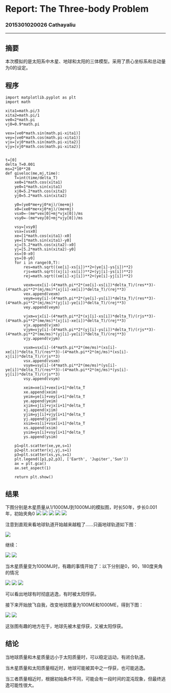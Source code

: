 # Report: The Three-body Problem
### 2015301020026 Cathayaliu
***
## 摘要
本次模拟的是太阳系中木星、地球和太阳的三体模型。采用了质心坐标系和总动量为0的设定。

## 程序
```
import matplotlib.pyplot as plt
import math

xita1=math.pi/3
xita2=math.pi/1
ve0=2*math.pi
vj0=0.9*math.pi

vex=[ve0*math.sin(math.pi-xita1)]
vey=[ve0*math.cos(math.pi-xita1)]
vjx=[vj0*math.sin(math.pi-xita2)]
vjy=[vj0*math.cos(math.pi-xita2)]


t=[0]
delta_T=0.001
ms=2*10**28
def giveloc(me,mj,time):
    T=int(time/delta_T)
    xe0=1*math.cos(xita1)
    ye0=1*math.sin(xita1)
    xj0=5.2*math.cos(xita2)
    yj0=5.2*math.sin(xita2)
    
    y0=(ye0*me+yj0*mj)/(me+mj)
    x0=(xe0*me+xj0*mj)/(me+mj)
    vsx0=-(me*vex[0]+mj*vjx[0])/ms
    vsy0=-(me*vey[0]+mj*vjy[0])/ms
    
    vsy=[vsy0]
    vsx=[vsx0]
    xe=[1*math.cos(xita1)-x0]
    ye=[1*math.sin(xita1)-y0]
    xj=[5.2*math.cos(xita2)-x0]
    yj=[5.2*math.sin(xita2)-y0]
    xs=[0-x0]
    ys=[0-y0]
    for i in range(0,T):
        res=math.sqrt((xe[i]-xs[i])**2+(ye[i]-ys[i])**2)
        rjs=math.sqrt((xj[i]-xs[i])**2+(yj[i]-ys[i])**2)
        rej=math.sqrt((xe[i]-xj[i])**2+(ye[i]-yj[i])**2)
            
        vexm=vex[i]-(4*math.pi**2*(xe[i]-xs[i])*delta_T)/(res**3)-(4*math.pi**2*(mj/ms)*(xj[i]-xe[i])*delta_T)/(rej**3)
        vex.append(vexm)
        veym=vey[i]-(4*math.pi**2*(ye[i]-ys[i])*delta_T)/(res**3)-(4*math.pi**2*(mj/ms)*(yj[i]-ye[i])*delta_T)/(rej**3)
        vey.append(veym)
            
        vjxm=vjx[i]-(4*math.pi**2*(xj[i]-xs[i])*delta_T)/(rjs**3)-(4*math.pi**2*(me/ms)*(xj[i]-xe[i])*delta_T)/(rej**3)
        vjx.append(vjxm)
        vjym=vjy[i]-(4*math.pi**2*(yj[i]-ys[i])*delta_T)/(rjs**3)-(4*math.pi**2*(me/ms)*(yj[i]-ye[i])*delta_T)/(rej**3)
        vjy.append(vjym)
        
        vsxm=vsx[i]-(4*math.pi**2*(me/ms)*(xs[i]-xe[i])*delta_T)/(res**3)-(4*math.pi**2*(mj/ms)*(xs[i]-xj[i])*delta_T)/(rjs**3)
        vsx.append(vsxm)
        vsym=vsy[i]-(4*math.pi**2*(me/ms)*(ys[i]-ye[i])*delta_T)/(res**3)-(4*math.pi**2*(mj/ms)*(ys[i]-yj[i])*delta_T)/(rjs**3)
        vsy.append(vsym)
            
        xeim=xe[i]+vex[i+1]*delta_T
        xe.append(xeim)
        yeim=ye[i]+vey[i+1]*delta_T
        ye.append(yeim)
        xjim=xj[i]+vjx[i+1]*delta_T
        xj.append(xjim)
        yjim=yj[i]+vjy[i+1]*delta_T
        yj.append(yjim)
        xsim=xs[i]+vsx[i+1]*delta_T
        xs.append(xsim)
        ysim=ys[i]+vsy[i+1]*delta_T
        ys.append(ysim)

    p1=plt.scatter(xe,ye,s=1)
    p2=plt.scatter(xj,yj,s=1)
    p3=plt.scatter(xs,ys,s=1)
    plt.legend([p1,p2,p3], ['Earth', 'Jupiter','Sun'])
    ax = plt.gca()
    ax.set_aspect(1)
        
    return plt.show()

```

## 结果
下图分别是木星质量从1/1000MJ到1000MJ的模拟图，时长50年，步长0.001年，初始夹角0
![](https://github.com/Cathayaliu/computationalphysics_N2015301020026/blob/master/9th%20homework/Figure_1.png)
![](https://github.com/Cathayaliu/computationalphysics_N2015301020026/blob/master/9th%20homework/Figure_1-1.png)
![](https://github.com/Cathayaliu/computationalphysics_N2015301020026/blob/master/9th%20homework/Figure_1-2.png)
![](https://github.com/Cathayaliu/computationalphysics_N2015301020026/blob/master/9th%20homework/Figure_1-3.png)
![](https://github.com/Cathayaliu/computationalphysics_N2015301020026/blob/master/9th%20homework/Figure_1-4.png)

注意到直观来看地球轨道开始越来越粗了……只画地球轨道如下图：

![](https://github.com/Cathayaliu/computationalphysics_N2015301020026/blob/master/9th%20homework/Figure_1-5.png)

继续：

![](https://github.com/Cathayaliu/computationalphysics_N2015301020026/blob/master/9th%20homework/Figure_1-7.png)
![](https://github.com/Cathayaliu/computationalphysics_N2015301020026/blob/master/9th%20homework/Figure_1-6.png)

当木星质量变为1000MJ时，有趣的事情开始了：以下分别是0，90，180度夹角的情况

![](https://github.com/Cathayaliu/computationalphysics_N2015301020026/blob/master/9th%20homework/Figure_1-8.png)
![](https://github.com/Cathayaliu/computationalphysics_N2015301020026/blob/master/9th%20homework/Figure_1-9.png)
![](https://github.com/Cathayaliu/computationalphysics_N2015301020026/blob/master/9th%20homework/Figure_1-10.png)

可以看出地球有时彻底逃逸，有时被太阳俘获。

接下来开始放飞自我，改变地球质量为100ME和1000ME，得到下图：

![](https://github.com/Cathayaliu/computationalphysics_N2015301020026/blob/master/9th%20homework/Figure_1-13.png)
![](https://github.com/Cathayaliu/computationalphysics_N2015301020026/blob/master/9th%20homework/Figure_1-14.png)

这张图有趣的地方在于，地球先被木星俘获，又被太阳俘获。

## 结论
当地球质量和木星质量远小于太阳质量时，可以稳定运动，有闭合轨道。

当木星质量和太阳质量相近时，地球可能被其中之一俘获，也可能逃逸。

当三者质量相近时，根据初始条件不同，可能会有一段时间的混沌现象，但最终逃逸可能性很大。

